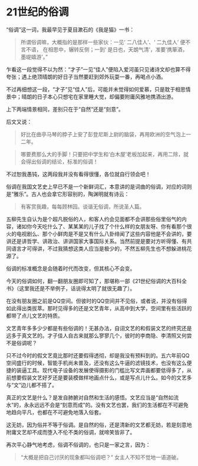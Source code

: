 # 21世纪的俗调

“俗调”这一词，我最早见于夏目漱石的《我是猫》一书：

> 所谓俗调嘛，大概指的是那样一些家伙：一见‘ 二八佳人’、‘ 二九佳人’ 便不言不语， 在相思中，辗转反侧；一到‘ 是日也，天朗气清’，准要‘携箪酒，墨堤嬉游’。”

乍看这一段觉得不以为然：“才子”一见“佳人”便陷入爱河虽只见诸诗文却也算不得夸张；遇上绝顶晴朗的好日子当然要赶到郊外玩耍一番，再喝点小酒。

不过再细想这一段，“才子”见“佳人”后，可能并未觉得如何爱慕，只是耽于相思情景中；晴朗的日子本心只想宅在家里睡大觉，却偏要附庸风雅地携酒出游。

上下两端情景相同，差别只在于“自然”还是“刻意”。

后文又说：

> 好比在曲亭马琴的脖子上安了彭登尼斯上尉的脑袋，再用欧洲的空气泡上一二年。

> 哪要费那么大的手脚！只要把中学生和‘白木屋’老板加起来，再用二除，就会得出俗调的结论，标准的俗调！

不过恕我愚钝，这两段我并没有看得很懂，各位就自行领会吧！

俗调在我国文艺史上早已不是一个新鲜词汇，本意讲的是词曲的俗调，对应的词则是“雅乐”。古人也会拿它形容别的，陶渊明就有诗云：

> 有客赏我趣，每每顾林园。谈谐无俗调，所说圣人篇。

五柳先生自认为是个超凡脱俗的人，和客人约会见面都不会讲那些俗里俗气的内容，诸如你今天吃什么了、某某某的儿子找了个什么样的女朋友呀、你有看那个很火的电视剧么、那个小鲜肉是不是又有什么八卦绯闻了这些内容他是不会讲的，要讲还是讲哲学、讲政治、讲讲国家大事国际关系。当然前提是要对方听得懂、有共同语言才可得讲，不过我猜想这类人应当是极少的，不然五柳先生也不想躲进桃花源了。

俗调的标准概念是会随着时代而改变，但其核心不会变。

今天的俗调如何，翻一翻朋友圈即可知了，那堪称一部《21世纪俗调的大百科全书》（这里我还是不举例子，话说得太明了就很无趣了）。

在没有朋友圈之前是QQ空间。但彼时的QQ空间并不见俗，或者说，并没有俗得如此得出类拔萃。那时见得多的还是文艺青年，从高中到大学，空间里有些活跃的都带了点儿文艺的特质。

文艺青年多多少少都是有些俗调的！无甚办法，自诩文艺的和假装文艺的终究还是远多于真文艺的。才子佳人自古来就那么寥寥几个，彼时的李商隐、李清照又何尝不是俗调呢？

只不过今时的假文艺竟比那时还要假得透彻，却是我没有预料到的。五六年前QQ空间盛行的时候，智能手机尚未普及，还没有这么牛逼的滤镜技术，也没有这么便捷的装逼工具。现代电子设备的发展使得摄影的门槛比写文弄画都要低得多了，从前想要假装文艺好歹还是要装模做样地画点什么，或是写点儿什么。如今的文艺多与“文”边儿都不搭了。

真正的文艺是什么？是发自肺腑对自然和生活的感悟。文艺应当是“自然如流水”的，永永远远不会是“刻意而成”的。没有文艺也罢，我们的生活都在不可避免地趋向平凡，也都在不可避免地落入俗套。

这无妨，因为俗并不等于俗调。是自然的俗，还是清新的文艺都无妨，若是刻意地附庸文艺却不成而堕入不伦不类的俗调，就啼笑皆非了。

再次平心静气地考虑，俗调不俗调的，也只是一家之言，因为：

> “大概是把自己讨厌的现象都叫俗调吧？” 女主人不知不觉地一语道破。
